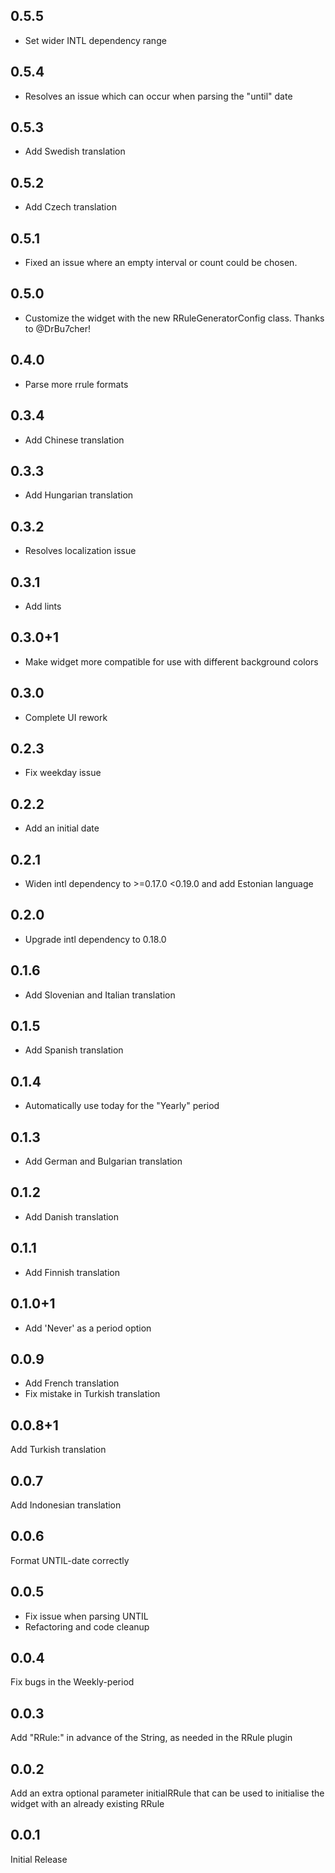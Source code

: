 ## 0.5.5

- Set wider INTL dependency range

## 0.5.4

- Resolves an issue which can occur when parsing the "until" date

## 0.5.3

- Add Swedish translation

## 0.5.2

- Add Czech translation

## 0.5.1
- Fixed an issue where an empty interval or count could be chosen.

## 0.5.0

- Customize the widget with the new RRuleGeneratorConfig class. Thanks to @DrBu7cher!

## 0.4.0

- Parse more rrule formats

## 0.3.4

- Add Chinese translation

## 0.3.3

- Add Hungarian translation

## 0.3.2

- Resolves localization issue

## 0.3.1

- Add lints

## 0.3.0+1

- Make widget more compatible for use with different background colors

## 0.3.0

- Complete UI rework

## 0.2.3

- Fix weekday issue

## 0.2.2

- Add an initial date

## 0.2.1

- Widen intl dependency to >=0.17.0 <0.19.0 and add Estonian language

## 0.2.0

- Upgrade intl dependency to 0.18.0

## 0.1.6

- Add Slovenian and Italian translation

## 0.1.5

- Add Spanish translation

## 0.1.4

- Automatically use today for the "Yearly" period

## 0.1.3

- Add German and Bulgarian translation

## 0.1.2

- Add Danish translation

## 0.1.1

- Add Finnish translation

## 0.1.0+1

- Add 'Never' as a period option

## 0.0.9

- Add French translation
- Fix mistake in Turkish translation

## 0.0.8+1

Add Turkish translation

## 0.0.7

Add Indonesian translation

## 0.0.6

Format UNTIL-date correctly

## 0.0.5

- Fix issue when parsing UNTIL
- Refactoring and code cleanup

## 0.0.4

Fix bugs in the Weekly-period

## 0.0.3

Add "RRule:" in advance of the String, as needed in the RRule plugin

## 0.0.2

Add an extra optional parameter initialRRule that can be used to initialise the widget with an already existing RRule

## 0.0.1

Initial Release
